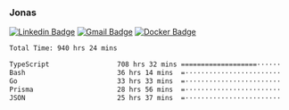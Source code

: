### Jonas
[![Linkedin Badge](https://img.shields.io/badge/-Jonas%20Neto-9933F7?style=flat-square&logo=Linkedin&logoColor=white&link=https://www.linkedin.com/in/jonas-nogueira-neto/)](https://www.linkedin.com/in/jonas-nogueira-neto/)
[![Gmail Badge](https://img.shields.io/badge/-nogueiraneto.jonas@gmail.com-9933F7?style=flat-square&logo=Gmail&logoColor=white&link=mailto:nogueiraneto.jonas@gmail.com)](mailto:nogueiraneto.jonas@gmail.com)
[![Docker Badge](https://img.shields.io/badge/-DockerHub-9933F7?style=flat-square&logo=Docker&logoColor=white&link=https://hub.docker.com/u/jonasssneto)](https://hub.docker.com/u/jonasssneto)


<!--START_SECTION:waka-->

```txt
Total Time: 940 hrs 24 mins

TypeScript                 708 hrs 32 mins ===================······   74.68 %
Bash                       36 hrs 14 mins  =························   03.82 %
Go                         33 hrs 33 mins  =························   03.54 %
Prisma                     28 hrs 56 mins  =························   03.05 %
JSON                       25 hrs 37 mins  =························   02.70 %
```

<!--END_SECTION:waka-->
###
